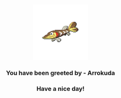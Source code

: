 <p align="center">
    <img src="https://raw.githubusercontent.com/PokeAPI/sprites/master/sprites/pokemon/846.png" width="150" height="150">
</p>
<h3 align="center">You have been greeted by - <b>Arrokuda</b></h3>
<h3 align="center">Have a nice day!</h3>
